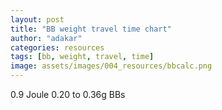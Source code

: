 ```yaml
---
layout: post
title: "BB weight travel time chart"
author: "adakar"
categories: resources
tags: [bb, weight, travel, time]
image: assets/images/004_resources/bbcalc.png
---
```


<script src="https://cdn.jsdelivr.net/npm/chart.js"></script>


0.9 Joule 0.20 to 0.36g BBs

<html>
<head>
    <title>Chart.js Example</title>
    <script src="https://cdn.jsdelivr.net/npm/chart.js"></script>
    <style>
        canvas {
            display: block;
            width: 100%;
            height: auto;
        }
    </style>
</head>
<body>
  <canvas id="myChart"></canvas>

  <script>
    document.addEventListener('DOMContentLoaded', function() {
      var ctx = document.getElementById('myChart').getContext('2d');
      var myChart = new Chart(ctx, {
        type: 'line',
        data: {
          datasets: [
            {
              label: '0.20',
              data: [{'x': 1, 'y': 0.0046556795426143435}, {'x': 2, 'y': 0.009493862696343827}, {'x': 3, 'y': 0.014514111615520329}, {'x': 4, 'y': 0.019715698889061075}, {'x': 5, 'y': 0.025097611015882294}, {'x': 6, 'y': 0.03065855322654393}, {'x': 7, 'y': 0.03639695560795509}, {'x': 8, 'y': 0.04231098047670884}, {'x': 9, 'y': 0.04839853093612786}, {'x': 10, 'y': 0.05465726054252721}, {'x': 11, 'y': 0.061084583997657406}, {'x': 12, 'y': 0.06767768877687816}, {'x': 13, 'y': 0.07443354759640908}, {'x': 14, 'y': 0.08134893161805916}, {'x': 15, 'y': 0.08842042428618564}, {'x': 16, 'y': 0.0956444356892781}, {'x': 17, 'y': 0.10301721733749346}, {'x': 18, 'y': 0.11053487724764191}, {'x': 19, 'y': 0.11819339522849026}, {'x': 20, 'y': 0.12598863826173134}, {'x': 21, 'y': 0.13391637587747937}, {'x': 22, 'y': 0.14197229542759365}, {'x': 23, 'y': 0.15015201716539092}, {'x': 24, 'y': 0.1584511090462705}, {'x': 25, 'y': 0.1668651011703212}, {'x': 26, 'y': 0.17538949979498353}, {'x': 27, 'y': 0.18401980085318578}, {'x': 28, 'y': 0.19275150291993842}, {'x': 29, 'y': 0.20158011957804753}, {'x': 30, 'y': 0.21050119114128654}, {'x': 31, 'y': 0.2195102957009513}, {'x': 32, 'y': 0.22860305946912798}, {'x': 33, 'y': 0.23777516639914859}, {'x': 34, 'y': 0.24702236707052425}, {'x': 35, 'y': 0.25634048683208477}, {'x': 36, 'y': 0.2657254332030549}, {'x': 37, 'y': 0.2751732025373413}, {'x': 38, 'y': 0.28467988596135413}, {'x': 39, 'y': 0.29424167460023437}, {'x': 40, 'y': 0.30385486411138984}, {'x': 41, 'y': 0.3135158585477656}, {'x': 42, 'y': 0.3232211735762914}, {'x': 43, 'y': 0.3329674390794753}, {'x': 44, 'y': 0.34275140117017094}, {'x': 45, 'y': 0.3525699236511523}, {'x': 46, 'y': 0.3624199889523187}, {'x': 47, 'y': 0.37229869857915093}, {'x': 48, 'y': 0.3822032731064734}, {'x': 49, 'y': 0.3921310517516892}, {'x': 50, 'y': 0.4020794915614669}, {'x': 51, 'y': 0.41204616624541257}, {'x': 52, 'y': 0.42202876468958306}, {'x': 53, 'y': 0.4320250891818209}, {'x': 54, 'y': 0.4420330533798492}, {'x': 55, 'y': 0.4520506800518818}, {'x': 56, 'y': 0.46207609861820864}, {'x': 57, 'y': 0.4721075425208331}, {'x': 58, 'y': 0.4821433464467892}, {'x': 59, 'y': 0.4921819434292748}, {'x': 60, 'y': 0.5022218618492187}, {'x': 61, 'y': 0.5122617223583713}, {'x': 62, 'y': 0.5223002347434902}, {'x': 63, 'y': 0.5323361947496862}, {'x': 64, 'y': 0.5423684808795287}, {'x': 65, 'y': 0.5523960511830701}, {'x': 66, 'y': 0.5624179400525652}, {'x': 67, 'y': 0.5724332550343323}, {'x': 68, 'y': 0.5824411736689206}, {'x': 69, 'y': 0.5924409403695403}, {'x': 70, 'y': 0.602431863347563}, {'x': 71, 'y': 0.6124133115928138}, {'x': 72, 'y': 0.6223847119153636}, {'x': 73, 'y': 0.6323455460545827}, {'x': 74, 'y': 0.6422953478603272}, {'x': 75, 'y': 0.652233700550321}, {'x': 76, 'y': 0.6621602340470361}, {'x': 77, 'y': 0.672074622396684}, {'x': 78, 'y': 0.6819765812722995}, {'x': 79, 'y': 0.6918658655623171}, {'x': 80, 'y': 0.7017422670455264}, {'x': 81, 'y': 0.7116056121528166}, {'x': 82, 'y': 0.7214557598156989}, {'x': 83, 'y': 0.7312925994012243}, {'x': 84, 'y': 0.7411160487325759}, {'x': 85, 'y': 0.7509260521943246}, {'x': 86, 'y': 0.760722578921081}, {'x': 87, 'y': 0.7705056210680529}, {'x': 88, 'y': 0.7802751921618291}, {'x': 89, 'y': 0.7900313255295506}, {'x': 90, 'y': 0.7997740728044928}, {'x': 91, 'y': 0.809503502505975}, {'x': 92, 'y': 0.819219698691427}, {'x': 93, 'y': 0.8289227596783701}, {'x': 94, 'y': 0.8386127968340268}, {'x': 95, 'y': 0.8482899334302335}, {'x': 96, 'y': 0.8579543035613184}, {'x': 97, 'y': 0.8676060511225938}, {'x': 98, 'y': 0.877245328847124}, {'x': 99, 'y': 0.8868722973984414}, {'x': 100, 'y': 0.8964871245169079}]
,
              borderColor: 'rgba(255, 99, 132, 1)',
              fill: false
            },
            {
              label: '0.23',
              data: [{'x': 1, 'y': 0.004979888728743788}, {'x': 2, 'y': 0.010130001716832825}, {'x': 3, 'y': 0.015450030055191608}, {'x': 4, 'y': 0.02093946014004677}, {'x': 5, 'y': 0.02659757553101353}, {'x': 6, 'y': 0.03242345953463319}, {'x': 7, 'y': 0.038415998495812585}, {'x': 8, 'y': 0.04457388577493277}, {'x': 9, 'y': 0.050895626383951065}, {'x': 10, 'y': 0.05737954225066399}, {'x': 11, 'y': 0.06402377807646871}, {'x': 12, 'y': 0.07082630774949429}, {'x': 13, 'y': 0.07778494127190112}, {'x': 14, 'y': 0.0848973321574929}, {'x': 15, 'y': 0.092160985253568}, {'x': 16, 'y': 0.09957326493916824}, {'x': 17, 'y': 0.10713140365057146}, {'x': 18, 'y': 0.11483251068401525}, {'x': 19, 'y': 0.1226735812252316}, {'x': 20, 'y': 0.13065150555540184}, {'x': 21, 'y': 0.13876307838359128}, {'x': 22, 'y': 0.14700500825657498}, {'x': 23, 'y': 0.15537392699818933}, {'x': 24, 'y': 0.16386639913191747}, {'x': 25, 'y': 0.17247893124229863}, {'x': 26, 'y': 0.181207981232917}, {'x': 27, 'y': 0.19004996744113337}, {'x': 28, 'y': 0.19900127757233646}, {'x': 29, 'y': 0.20805827741927732}, {'x': 30, 'y': 0.2172173193349647}, {'x': 31, 'y': 0.2264747504306143}, {'x': 32, 'y': 0.2358269204732192}, {'x': 33, 'y': 0.2452701894604091}, {'x': 34, 'y': 0.2548009348533642}, {'x': 35, 'y': 0.26441555845161313}, {'x': 36, 'y': 0.2741104928965465}, {'x': 37, 'y': 0.28388220779339524}, {'x': 38, 'y': 0.2937272154442346}, {'x': 39, 'y': 0.3036420761872593}, {'x': 40, 'y': 0.31362340334012045}, {'x': 41, 'y': 0.32366786774750544}, {'x': 42, 'y': 0.33377220193536883}, {'x': 43, 'y': 0.34393320387627463}, {'x': 44, 'y': 0.3541477403721912}, {'x': 45, 'y': 0.36441275006277524}, {'x': 46, 'y': 0.3747252460687009}, {'x': 47, 'y': 0.3850823182809285}, {'x': 48, 'y': 0.3954811353079723}, {'x': 49, 'y': 0.40591894609421786}, {'x': 50, 'y': 0.4163930812231699}, {'x': 51, 'y': 0.4269009539201801}, {'x': 52, 'y': 0.4374400607697272}, {'x': 53, 'y': 0.448007982162701}, {'x': 54, 'y': 0.45860238248939184}, {'x': 55, 'y': 0.46922101009401396}, {'x': 56, 'y': 0.47986169700660725}, {'x': 57, 'y': 0.49052235846807735}, {'x': 58, 'y': 0.5012009922639553}, {'x': 59, 'y': 0.5118956778822008}, {'x': 60, 'y': 0.5226045755100411}, {'x': 61, 'y': 0.5333259248844453}, {'x': 62, 'y': 0.544058044010385}, {'x': 63, 'y': 0.5547993277605424}, {'x': 64, 'y': 0.5655482463695934}, {'x': 65, 'y': 0.5763033438356366}, {'x': 66, 'y': 0.5870632362407553}, {'x': 67, 'y': 0.5978266100020987}, {'x': 68, 'y': 0.6085922200642643}, {'x': 69, 'y': 0.6193588880431392}, {'x': 70, 'y': 0.6301255003307521}, {'x': 71, 'y': 0.640891006170068}, {'x': 72, 'y': 0.6516544157080583}, {'x': 73, 'y': 0.6624147980347816}, {'x': 74, 'y': 0.6731712792156337}, {'x': 75, 'y': 0.6839230403233543}, {'x': 76, 'y': 0.6946693154758438}, {'x': 77, 'y': 0.7054093898853029}, {'x': 78, 'y': 0.7161425979237124}, {'x': 79, 'y': 0.7268683212091824}, {'x': 80, 'y': 0.7375859867172408}, {'x': 81, 'y': 0.7482950649206916}, {'x': 82, 'y': 0.7589950679612621}, {'x': 83, 'y': 0.7696855478558641}, {'x': 84, 'y': 0.7803660947399296}, {'x': 85, 'y': 0.7910363351499353}, {'x': 86, 'y': 0.8016959303469093}, {'x': 87, 'y': 0.8123445746824136}, {'x': 88, 'y': 0.8229819940082198}, {'x': 89, 'y': 0.8336079441306348}, {'x': 90, 'y': 0.8442222093102}, {'x': 91, 'y': 0.8548246008072672}, {'x': 92, 'y': 0.8654149554737569}, {'x': 93, 'y': 0.8759931343912218}, {'x': 94, 'y': 0.8865590215551733}, {'x': 95, 'y': 0.897112522605482}, {'x': 96, 'y': 0.907653563602525}, {'x': 97, 'y': 0.9181820898486365}, {'x': 98, 'y': 0.928698064754308}, {'x': 99, 'y': 0.9392014687484944}, {'x': 100, 'y': 0.9496922982322918}, {'x': 101, 'y': 0.96017056457519}, {'x': 102, 'y': 0.9706362931530322}, {'x': 103, 'y': 0.9810895224267643}, {'x': 104, 'y': 0.9915303030610144}, {'x': 105, 'y': 1.0019586970815015}, {'x': 106, 'y': 1.0123747770702451}, {'x': 107, 'y': 1.0227786253975257}, {'x': 108, 'y': 1.0331703334895268}, {'x': 109, 'y': 1.0435500011305792}, {'x': 110, 'y': 1.0539177357989196}, {'x': 111, 'y': 1.064273652034878}, {'x': 112, 'y': 1.0746178708404035}, {'x': 113, 'y': 1.0849505191088509}]
,
              borderColor: 'rgba(54, 162, 235, 1)',
              fill: false
            }
          ]
        },
        options: {
          scales: {
            x: {
              type: 'linear',
              position: 'bottom'
            },
            y: {
              beginAtZero: true
            }
          }
        }
      });
    });
  </script>
</body>



